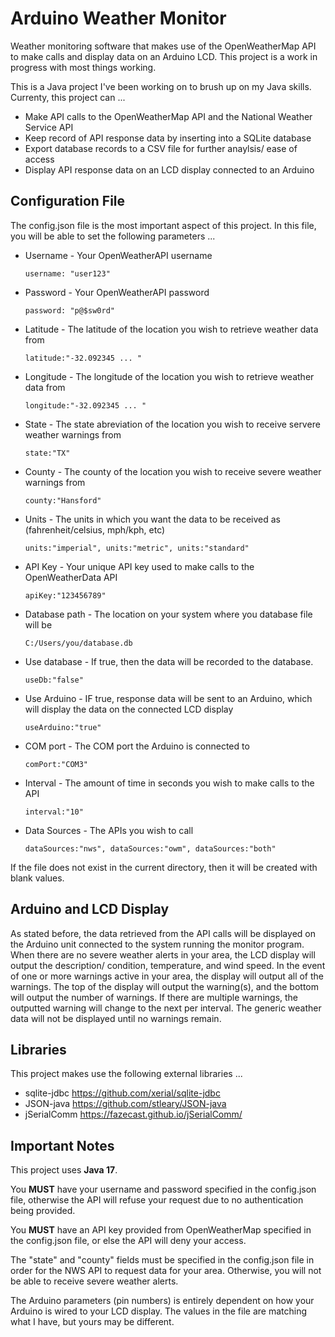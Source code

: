 # Arduino Weather Monitor
Weather monitoring software that makes use of the OpenWeatherMap API to make calls and display data on an Arduino LCD.
This project is a work in progress with most things working. 

This is a Java project I've been working on to brush up on my Java skills. Currenty, this project can ...
* Make API calls to the OpenWeatherMap API and the National Weather Service API
* Keep record of API response data by inserting into a SQLite database
* Export database records to a CSV file for further anaylsis/ ease of access 
* Display API response data on an LCD display connected to an Arduino

## Configuration File
The config.json file is the most important aspect of this project. In this file, you will be able to set the following parameters ...
* Username - Your OpenWeatherAPI username
  ```
  username: "user123"
  ```
* Password - Your OpenWeatherAPI password
  ```
  password: "p@$sw0rd"
  ```
* Latitude - The latitude of the location you wish to retrieve weather data from
  ```
  latitude:"-32.092345 ... "
  ```
* Longitude - The longitude of the location you wish to retrieve weather data from
  ```
  longitude:"-32.092345 ... "
  ```
* State - The state abreviation of the location you wish to receive servere weather warnings from 
  ```
  state:"TX"
  ```
* County - The county of the location you wish to receive severe weather warnings from
  ```
  county:"Hansford"
  ```
* Units - The units in which you want the data to be received as (fahrenheit/celsius, mph/kph, etc)
  ```
  units:"imperial", units:"metric", units:"standard"
  ```
* API Key - Your unique API key used to make calls to the OpenWeatherData API
  ```
  apiKey:"123456789"
  ```
* Database path - The location on your system where you database file will be 
  ```
  C:/Users/you/database.db
  ```
* Use database - If true, then the data will be recorded to the database. 
  ```
  useDb:"false"
  ```
* Use Arduino - IF true, response data will be sent to an Arduino, which will display the data on the connected LCD display
  ```
  useArduino:"true"
  ```
* COM port - The COM port the Arduino is connected to 
  ```
  comPort:"COM3"
  ```
* Interval - The amount of time in seconds you wish to make calls to the API 
  ```
  interval:"10"
  ```
* Data Sources - The APIs you wish to call 
  ```
  dataSources:"nws", dataSources:"owm", dataSources:"both"
  ```

If the file does not exist in the current directory, then it will be created with blank values. 

## Arduino and LCD Display
As stated before, the data retrieved from the API calls will be displayed on the Arduino unit connected to the system running the monitor
program. When there are no severe weather alerts in your area, the LCD display will output the description/ condition, temperature, and 
wind speed. In the event of one or more warnings active in your area, the display will output all of the warnings. The top of the display
will output the warning(s), and the bottom will output the number of warnings. If there are multiple warnings, the outputted warning will change to the next per interval. The generic weather data will not be displayed until no warnings
remain.

## Libraries
This project makes use the following external libraries ...
* sqlite-jdbc https://github.com/xerial/sqlite-jdbc 
* JSON-java https://github.com/stleary/JSON-java
* jSerialComm https://fazecast.github.io/jSerialComm/

## Important Notes
This project uses **Java 17**.

You **MUST** have your username and password specified in the config.json file, otherwise the API will refuse your request due to no authentication being provided.

You **MUST** have an API key provided from OpenWeatherMap specified in the config.json file, or else the API will deny your access.

The "state" and "county" fields must be specified in the config.json file in order for the NWS API to request data for your area. Otherwise,
you will not be able to receive severe weather alerts.

The Arduino parameters (pin numbers) is entirely dependent on how your Arduino is wired to your LCD display. The values in the file are
matching what I have, but yours may be different. 
